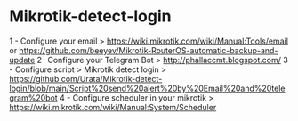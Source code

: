 # Mikrotik-detect-login

1 - Configure your email > https://wiki.mikrotik.com/wiki/Manual:Tools/email or https://github.com/beeyev/Mikrotik-RouterOS-automatic-backup-and-update
2- Configure your Telegram Bot > http://phallaccmt.blogspot.com/
3 - Configure script > Mikrotik detect login >  https://github.com/Urata/Mikrotik-detect-login/blob/main/Script%20send%20alert%20by%20Email%20and%20telegram%20bot
4 - Configure scheduler in your mikrotik > https://wiki.mikrotik.com/wiki/Manual:System/Scheduler
